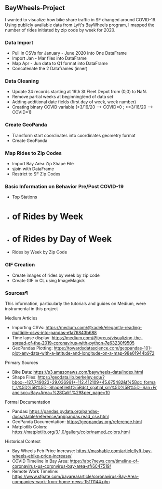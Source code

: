 ## BayWheels-Project

I wanted to visualize how bike share traffic in SF changed around COVID-19. Using publicly available data from Lyft's BayWheels program, I mapped the number of rides initiated by zip code by week for 2020. 

### Data Import
- Pull in CSVs for January - June 2020 into One DataFrame
- Import Jan - Mar files into DataFrame
- Map Apr - Jun data to Q1 format into DataFrame
- Concatenate the 2 Dataframes (inner)

### Data Cleaning
- Update 24 records starting at 16th St Fleet Depot from (0,0) to NaN. 
- Remove partial weeks at beginning/end of data set
- Adding additional date fields (first day of week, week number)
- Creating binary COVID variable (<3/16/20 --> COVID=0 ; >=3/16/20 --> COVID=1)

### Create GeoPanda
- Transform start coordinates into coordinates geometry format
- Create GeoPanda

### Map Rides to Zip Codes
- Import Bay Area Zip Shape File
- sjoin with DataFrame
- Restrict to SF Zip Codes

### Basic Information on Behavior Pre/Post COVID-19
- Top Stations
- # of Rides by Week
- # of Rides by Day of Week
- Rides by Week by Zip Code

### GIF Creation
- Create images of rides by week by zip code
- Create GIF in CL using ImageMagick


### Sources¶
This information, particularly the tutorials and guides on Medium, were instrumental in this project

Medium Articles
- Importing CSVs: https://medium.com/@kadek/elegantly-reading-multiple-csvs-into-pandas-e1a76843b688
- Time lapse display: https://medium.com/@tyreus/visualizing-the-spread-of-the-2019-coronavirus-with-python-7e63230f9505
- GeoPandas Plotting: https://towardsdatascience.com/geopandas-101-plot-any-data-with-a-latitude-and-longitude-on-a-map-98e01944b972

Primary Sources
- Bike Data: https://s3.amazonaws.com/baywheels-data/index.html
- Shape Files: https://geodata.lib.berkeley.edu/?bbox=-127.749023+29.036961+-112.412109+45.675482&f%5Bdc_format_s%5D%5B%5D=Shapefile&f%5Bdct_spatial_sm%5D%5B%5D=San+Francisco+Bay+Area+%28Calif.%29&per_page=10

Formal Documentation
- Pandas: https://pandas.pydata.org/pandas-docs/stable/reference/api/pandas.read_csv.html
- GeoPanda Documentation: https://geopandas.org/reference.html
- Matplotlib Colors: https://matplotlib.org/3.1.0/gallery/color/named_colors.html

Historical Context
- Bay Wheels Feb Price Increase: https://mashable.com/article/lyft-bay-wheels-ebike-price-increase/
- COVID Timeline in Bay Area: https://abc7news.com/timeline-of-coronavirus-us-coronvirus-bay-area-sf/6047519/
- Remote Work Timeline: https://www.sfgate.com/bayarea/article/coronavirus-Bay-Area-companies-work-from-home-news-15111144.php
